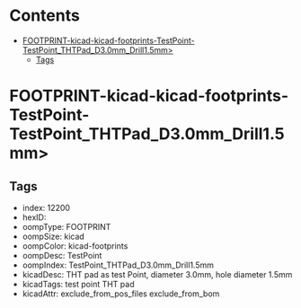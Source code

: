 



Contents
========

* [FOOTPRINT-kicad-kicad-footprints-TestPoint-TestPoint_THTPad_D3.0mm_Drill1.5mm>](#footprint-kicad-kicad-footprints-testpoint-testpoint_thtpad_d30mm_drill15mm)
	* [Tags](#tags)

# FOOTPRINT-kicad-kicad-footprints-TestPoint-TestPoint_THTPad_D3.0mm_Drill1.5mm>

## Tags

- index: 12200
- hexID: 
- oompType: FOOTPRINT
- oompSize: kicad
- oompColor: kicad-footprints
- oompDesc: TestPoint
- oompIndex: TestPoint_THTPad_D3.0mm_Drill1.5mm
- kicadDesc: THT pad as test Point, diameter 3.0mm, hole diameter 1.5mm
- kicadTags: test point THT pad
- kicadAttr: exclude_from_pos_files exclude_from_bom
